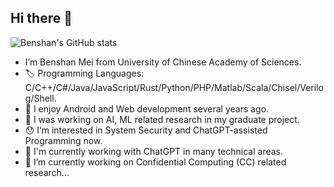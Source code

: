 ## Hi there 👋

![Benshan's GitHub stats](https://github-readme-stats.vercel.app/api?username=mbs0221&show_icons=true&theme=transparent)

- I’m Benshan Mei from University of Chinese Academy of Sciences.
- 🏷️ Programming Languages: C/C++/C#/Java/JavaScript/Rust/Python/PHP/Matlab/Scala/Chisel/Verilog/Shell.
- 👵 I enjoy Android and Web development several years ago.
- 🤣 I was working on AI, ML related research in my graduate project.
- 😯 I‘m interested in System Security and ChatGPT-assisted Programming now.
- 🤫 I'm currently working with ChatGPT in many technical areas.
- 🔭 I’m currently working on Confidential Computing (CC) related research...
<!-- - 💬 Ask me about ... -->
<!-- - 📫 How to reach me: ... -->
<!-- - 😄 Pronouns: ... -->
<!-- - ⚡ Fun fact: ... -->
